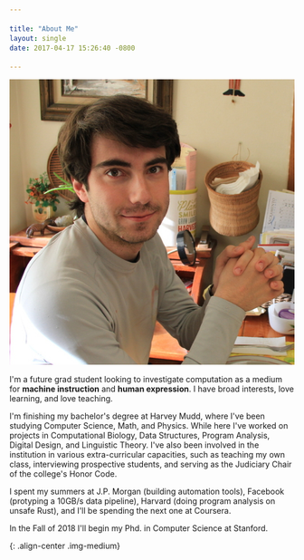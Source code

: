 ```yaml
---

title: "About Me"
layout: single
date: 2017-04-17 15:26:40 -0800

---
```


![A picture of me][portrait]

I'm a future grad student looking to investigate computation as a medium for
**machine instruction** and **human expression**. I have broad interests, love
learning, and love teaching.

I'm finishing my bachelor's degree at Harvey Mudd, where I've been studying
Computer Science, Math, and Physics. While here I've worked on projects in
Computational Biology, Data Structures, Program Analysis, Digital Design, and
Linguistic Theory. I've also been involved in the institution in various
extra-curricular capacities, such as teaching my own class, interviewing
prospective students, and serving as the Judiciary Chair of the college's Honor
Code.

I spent my summers at J.P. Morgan (building automation tools), Facebook
(protyping a 10GB/s data pipeline), Harvard (doing program analysis on unsafe
Rust), and I'll be spending the next one at Coursera.

In the Fall of 2018 I'll begin my Phd. in Computer Science at Stanford.

[portrait]: /images/portrait-photo.jpg
{: .align-center .img-medium}
